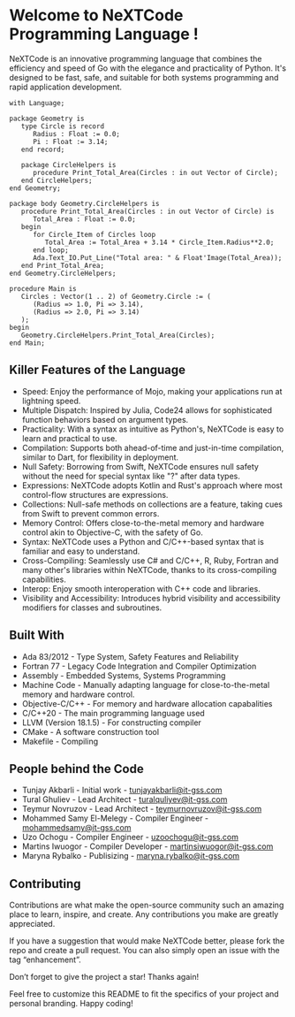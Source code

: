 # Welcome to NeXTCode Programming Language !

NeXTCode is an innovative programming language that combines the efficiency and speed of Go with the elegance and practicality of Python. It's designed to be fast, safe, and suitable for both systems programming and rapid application development.
```
with Language;

package Geometry is
   type Circle is record
      Radius : Float := 0.0;
      Pi : Float := 3.14;
   end record;

   package CircleHelpers is
      procedure Print_Total_Area(Circles : in out Vector of Circle);
   end CircleHelpers;
end Geometry;

package body Geometry.CircleHelpers is
   procedure Print_Total_Area(Circles : in out Vector of Circle) is
      Total_Area : Float := 0.0;
   begin
      for Circle_Item of Circles loop
         Total_Area := Total_Area + 3.14 * Circle_Item.Radius**2.0;
      end loop;
      Ada.Text_IO.Put_Line("Total area: " & Float'Image(Total_Area));
   end Print_Total_Area;
end Geometry.CircleHelpers;

procedure Main is
   Circles : Vector(1 .. 2) of Geometry.Circle := (
      (Radius => 1.0, Pi => 3.14),
      (Radius => 2.0, Pi => 3.14)
   );
begin
   Geometry.CircleHelpers.Print_Total_Area(Circles);
end Main;

```
## Killer Features of the Language

* Speed: Enjoy the performance of Mojo, making your applications run at lightning speed.
* Multiple Dispatch: Inspired by Julia, Code24 allows for sophisticated function behaviors based on argument types.
* Practicality: With a syntax as intuitive as Python's, NeXTCode is easy to learn and practical to use.
* Compilation: Supports both ahead-of-time and just-in-time compilation, similar to Dart, for flexibility in deployment.
* Null Safety: Borrowing from Swift, NeXTCode ensures null safety without the need for special syntax like "?" after data types.
* Expressions: NeXTCode adopts Kotlin and Rust's approach where most control-flow structures are expressions.
* Collections: Null-safe methods on collections are a feature, taking cues from Swift to prevent common errors.
* Memory Control: Offers close-to-the-metal memory and hardware control akin to Objective-C, with the safety of Go.
* Syntax: NeXTCode uses a Python and C/C++-based syntax that is familiar and easy to understand.
* Cross-Compiling: Seamlessly use C# and C/C++, R, Ruby, Fortran and many other's libraries within NeXTCode, thanks to its cross-compiling capabilities.
* Interop: Enjoy smooth interoperation with C++ code and libraries.
* Visibility and Accessibility: Introduces hybrid visibility and accessibility modifiers for classes and subroutines.

## Built With

* Ada 83/2012 - Type System, Safety Features and Reliability
* Fortran 77 - Legacy Code Integration and Compiler Optimization
* Assembly - Embedded Systems, Systems Programming
* Machine Code - Manually adapting language for close-to-the-metal memory and hardware control.
* Objective-C/C++ - For memory and hardware allocation capabalities
* C/C++20 - The main programming language used
* LLVM (Version 18.1.5) - For constructing compiler
* CMake - A software construction tool
* Makefile - Compiling

## People behind the Code

* Tunjay Akbarli - Initial work - tunjayakbarli@it-gss.com
* Tural Ghuliev - Lead Architect - turalquliyev@it-gss.com
* Teymur Novruzov - Lead Architect - teymurnovruzov@it-gss.com
* Mohammed Samy El-Melegy - Compiler Engineer - mohammedsamy@it-gss.com
* Uzo Ochogu - Compiler Engineer - uzoochogu@it-gss.com
* Martins Iwuogor - Compiler Developer - martinsiwuogor@it-gss.com
* Maryna Rybalko - Publisizing - maryna.rybalko@it-gss.com

## Contributing

Contributions are what make the open-source community such an amazing place to learn, inspire, and create. Any contributions you make are greatly appreciated.

If you have a suggestion that would make NeXTCode better, please fork the repo and create a pull request. You can also simply open an issue with the tag “enhancement”.

Don’t forget to give the project a star! Thanks again!

Feel free to customize this README to fit the specifics of your project and personal branding. Happy coding!
